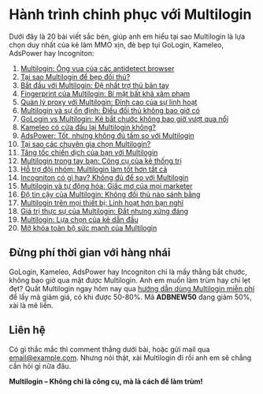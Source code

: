 # Hành trình chinh phục với Multilogin

Dưới đây là 20 bài viết sắc bén, giúp anh em hiểu tại sao Multilogin là lựa chọn duy nhất của kẻ làm MMO xịn, đè bẹp tụi GoLogin, Kameleo, AdsPower hay Incogniton:

1. [Multilogin: Ông vua của các antidetect browser](guides/01-multilogin-ong-vua-cua-cac-antidetect-browser.md)  
2. [Tại sao Multilogin để bẹp đối thủ?](guides/02-tai-sao-multilogin-de-bep-doi-thu.md)  
3. [Bắt đầu với Multilogin: Đệ nhất trợ thủ bản tay](guides/03-bat-dau-voi-multilogin-de-nhat-tro-thu-ban-tay.md)  
4. [Fingerprint của Multilogin: Bí mật bất khả xâm phạm](guides/04-fingerprint-cua-multilogin-bi-mat-bat-kha-xam-pham.md)  
5. [Quản lý proxy với Multilogin: Đỉnh cao của sự linh hoạt](guides/05-quan-ly-proxy-voi-multilogin-dinh-cao-cua-su-linh-hoat.md)  
6. [Multilogin và sự ổn định: Điều đối thủ không bao giờ có](guides/06-multilogin-va-su-on-dinh-dieu-doi-thu-khong-bao-gio-co.md)  
7. [GoLogin vs Multilogin: Kẻ bắt chước không bao giờ vượt qua nổi](guides/07-gologin-vs-multilogin-ke-bat-chuoc-khong-bao-gio-vuot-qua-noi.md)  
8. [Kameleo có cửa đấu lại Multilogin không?](guides/08-kameleo-co-cua-dau-lai-multilogin-khong.md)  
9. [AdsPower: Tốt, nhưng không đủ tầm so với Multilogin](guides/09-adspower-tot-nhung-khong-du-tam-so-voi-multilogin.md)  
10. [Tại sao các chuyên gia chọn Multilogin?](guides/10-tai-sao-cac-chuyen-gia-chon-multilogin.md)  
11. [Tăng tốc chiến dịch của bạn với Multilogin](guides/11-tang-toc-chien-dich-cua-ban-voi-multilogin.md)  
12. [Multilogin trong tay bạn: Công cụ của kẻ thống trị](guides/12-multilogin-trong-tay-ban-cong-cu-cua-ke-thong-tri.md)  
13. [Hỗ trợ đội nhóm: Multilogin làm tốt hơn tất cả](guides/13-ho-tro-doi-nhom-multilogin-lam-tot-hon-tat-ca.md)  
14. [Incogniton có gì hay? Không đủ để so với Multilogin](guides/14-incogniton-co-gi-hay-khong-du-de-so-voi-multilogin.md)  
15. [Multilogin và tự động hóa: Giấc mơ của mọi marketer](guides/15-multilogin-va-tu-dong-hoa-giac-mo-cua-moi-marketer.md)  
16. [Độ tin cậy của Multilogin: Không đối thủ nào sánh bằng](guides/16-do-tin-cay-cua-multilogin-khong-doi-thu-nao-sanh-bang.md)  
17. [Multilogin trên mọi thiết bị: Linh hoạt hơn bạn nghĩ](guides/17-multilogin-tren-moi-thiet-bi-linh-hoat-hon-ban-nghi.md)  
18. [Giá trị thực sự của Multilogin: Đắt nhưng xứng đáng](guides/18-gia-tri-thuc-su-cua-multilogin-dat-nhung-xung-dang.md)  
19. [Multilogin: Lựa chọn của kẻ dẫn đầu](guides/19-multilogin-lua-chon-cua-ke-dan-dau.md)  
20. [Mở khóa toàn bộ sức mạnh của Multilogin](guides/20-mo-khoa-toan-bo-suc-manh-cua-multilogin.md)  

## Đừng phí thời gian với hàng nhái
GoLogin, Kameleo, AdsPower hay Incogniton chỉ là mấy thằng bắt chước, không bao giờ qua mặt được Multilogin. Anh em muốn làm trùm hay chỉ lẹt đẹt? Quất Multilogin ngay hôm nay qua [hướng dẫn dùng Multilogin miễn phí](https://adblogin.com/huong-dan-su-dung-multi-mien-phi/) để lấy mã giảm giá, có khi được 50-80%. Mã **ADBNEW50** đang giảm 50%, xài là mê liền.

## Liên hệ
Có gì thắc mắc thì comment thẳng dưới bài, hoặc gửi mail qua [email@example.com](mailto:email@example.com). Nhưng nói thật, xài Multilogin đi rồi anh em sẽ chẳng cần hỏi gì nữa đâu.

**Multilogin – Không chỉ là công cụ, mà là cách để làm trùm!**